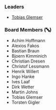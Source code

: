 ### Leaders

* [Tobias Glemser](mailto://tobias.glemser@owasp.org)

### Board Members (🔤)

* Achim Hoffmann
* Alexios Fakos
* Bastian Braun
* Bjoern Kimminich
* Christian Dresen
* Christof Lessmann
* Henrik Willert
* Ingo Hanke
* Ives Laaf
* Dirk Wetter
* Martin Johns
* Tobias Glemser
* Torsten Gigler
